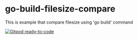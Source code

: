 # go-build-filesize-compare
This is example that compare filesize using 'go build' command

[![Gitpod ready-to-code](https://img.shields.io/badge/Gitpod-ready--to--code-blue?logo=gitpod)](https://gitpod.io/#https://github.com/devlights/go-build-filesize-compare)